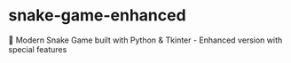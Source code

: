 # snake-game-enhanced
🐍 Modern Snake Game built with Python &amp; Tkinter - Enhanced version with special features
